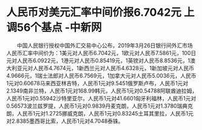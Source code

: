 # 人民币对美元汇率中间价报6.7042元 上调56个基点 -中新网

　　中国人民银行授权中国外汇交易中心公布，2019年3月26日银行间外汇市场人民币汇率中间价为：1美元对人民币6.7042元，1欧元对人民币7.5861元，100日元对人民币6.0922元，1港元对人民币0.85419元，1英镑对人民币8.8536元，1澳大利亚元对人民币4.7674元，1新西兰元对人民币4.6328元，1新加坡元对人民币4.9666元，1瑞士法郎对人民币6.7569元，1加拿大元对人民币5.0036元，人民币1元对0.60678马来西亚林吉特，人民币1元对9.5451俄罗斯卢布，人民币1元对2.1349南非兰特，人民币1元对168.99韩元，人民币1元对0.54788阿联酋迪拉姆，人民币1元对0.55942沙特里亚尔，人民币1元对41.6601匈牙利福林，人民币1元对0.56573波兰兹罗提，人民币1元对0.9839丹麦克朗，人民币1元对1.3780瑞典克朗，人民币1元对1.2725挪威克朗，人民币1元对0.83245土耳其里拉，人民币1元对2.8385墨西哥比索，人民币1元对4.7048泰铢。
